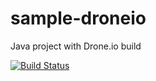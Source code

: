 # sample-droneio
Java project with Drone.io build

[![Build Status](https://cloud.drone.io/api/badges/shionit/sample-droneio/status.svg)](https://cloud.drone.io/shionit/sample-droneio)

